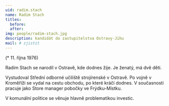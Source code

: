 ```yaml
---
uid: radim.stach
name: Radim Stach
titles:
  before: 
  after: 
img: people/radim-stach.jpg
description: kandidát do zastupitelstva Ostravy-Jihu
mail: # zjistit
---
```


(* 11. října 1976)

Radim Stach se narodil v Ostravě, kde dodnes žije. Je ženatý, má dvě děti.

Vystudoval Střední odborné učiliště strojírenské v Ostravě. Po vojně v Kroměříži se vydal na cestu obchodu, po které kráčí dodnes. V současnosti pracuje jako Store manager pobočky ve Frýdku-Místku.

V komunální politice se věnuje hlavně problematikou investic.

